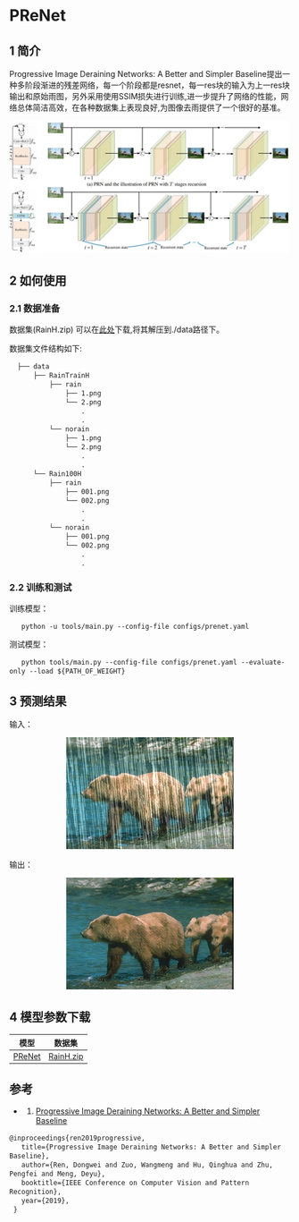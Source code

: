 # PReNet

## 1 简介
Progressive Image Deraining Networks: A Better and Simpler Baseline提出一种多阶段渐进的残差网络，每一个阶段都是resnet，每一res块的输入为上一res块输出和原始雨图，另外采用使用SSIM损失进行训练,进一步提升了网络的性能，网络总体简洁高效，在各种数据集上表现良好,为图像去雨提供了一个很好的基准。
<div align="center">
    <img src="https://github.com/simonsLiang/PReNet_paddle/blob/main/data/net.jpg" width=800">
</div>

## 2 如何使用

### 2.1 数据准备

  数据集(RainH.zip) 可以在[此处](https://pan.baidu.com/s/1_vxCatOV3sOA6Vkx1l23eA?pwd=vitu)下载,将其解压到./data路径下。

  数据集文件结构如下:

  ```
    ├── data
        ├── RainTrainH
            ├── rain
                ├── 1.png
                └── 2.png
                    .
                    .
            └── norain
                ├── 1.png
                └── 2.png
                    .
                    .
        └── Rain100H
            ├── rain
                ├── 001.png
                └── 002.png
                    .
                    .
            └── norain
                ├── 001.png
                └── 002.png
                    .
                    .
  ```

### 2.2 训练和测试


  训练模型：
  ```
     python -u tools/main.py --config-file configs/prenet.yaml
  ```

  测试模型：
  ```
     python tools/main.py --config-file configs/prenet.yaml --evaluate-only --load ${PATH_OF_WEIGHT}
  ```

## 3 预测结果

输入：

<div align="center">
    <img src="https://github.com/simonsLiang/PReNet_paddle/blob/main/data/rain-001.png" width=300">
</div>

输出：

<div align="center">
    <img src="https://github.com/simonsLiang/PReNet_paddle/blob/main/data/derain-rain-001.png" width=300">
</div>

## 4 模型参数下载
| 模型 | 数据集 |
|---|---|
| [PReNet](https://paddlegan.bj.bcebos.com/models/PReNet.pdparams)  | [RainH.zip](https://pan.baidu.com/s/1_vxCatOV3sOA6Vkx1l23eA?pwd=vitu) |




## 参考

- 1. [Progressive Image Deraining Networks: A Better and Simpler Baseline](https://arxiv.org/pdf/1901.09221v3.pdf)


```
@inproceedings{ren2019progressive,
   title={Progressive Image Deraining Networks: A Better and Simpler Baseline},
   author={Ren, Dongwei and Zuo, Wangmeng and Hu, Qinghua and Zhu, Pengfei and Meng, Deyu},
   booktitle={IEEE Conference on Computer Vision and Pattern Recognition},
   year={2019},
 }
```
